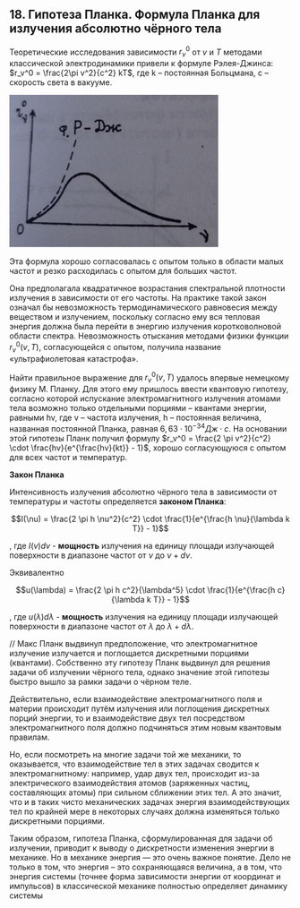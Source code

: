 ## 18. Гипотеза Планка. Формула Планка для излучения абсолютно чёрного тела

Теоретические исследования зависимости $r_v^0$ от $v$ и $T$ методами классической электродинамики привели к формуле Рэлея-Джинса: $r_v^0 = \frac{2\pi v^2}{c^2} kT$, где k – постоянная Больцмана, с – скорость света в вакууме.

![image](images/pic34.png)

Эта формула хорошо согласовалась с опытом только в области малых частот и резко расходилась с опытом для больших частот.

Она предполагала квадратичное возрастания спектральной плотности излучения в зависимости от его частоты. На практике такой закон означал бы невозможность термодинамического равновесия между веществом и излучением, поскольку согласно ему вся тепловая энергия должна была перейти в энергию излучения коротковолновой области спектра. Невозможность отыскания методами физики функции $r_v^0(v, T)$, согласующейся с опытом, получила название «ультрафиолетовая катастрофа».

Найти правильное выражение для $r_v^0(v, T)$ удалось впервые немецкому физику М. Планку. Для этого ему пришлось ввести квантовую гипотезу, согласно которой испускание электромагнитного излучения атомами тела возможно только отдельными порциями – квантами энергии, равными hv, где v – частота излучения, h – постоянная величина, названная постоянной Планка, равная $6,63 \cdot 10^{-34} Дж \cdot с$. На основании этой гипотезы Планк получил формулу $r_v^0 = \frac{2 \pi v^2}{c^2} \cdot \frac{hv}{e^{\frac{hv}{kt}} - 1}$, хорошо согласующуюся с опытом для всех частот и температур.

**Закон Планка**

Интенсивность излучения абсолютно чёрного тела в зависимости от температуры и частоты определяется **законом Планка**:

$$I(\nu) = \frac{2 \pi h \nu^2}{c^2} \cdot \frac{1}{e^{\frac{h \nu}{\lambda k T}} - 1}$$

, где $I(v)dv$ - **мощность** излучения на единицу площади излучающей поверхности в диапазоне частот от $\nu$ до $\nu + d \nu$.

Эквивалентно

$$u(\lambda) = \frac{2 \pi h c^2}{\lambda^5} \cdot \frac{1}{e^{\frac{h c}{\lambda k T}} - 1}$$

, где $u(\lambda)d\lambda$ - **мощность** излучения на единицу площади излучающей поверхности в диапазоне частот от $\lambda$ до $\lambda + d \lambda$.

// Макс Планк выдвинул предположение, что электромагнитное излучение излучается и
поглощается дискретными порциями (квантами). Собственно эту гипотезу Планк выдвинул
для решения задачи об излучении чёрного тела, однако значение этой гипотезы быстро вышло за рамки задачи о чёрном теле.

Действительно, если взаимодействие электромагнитного поля и материи происходит путём излучения или поглощения дискретных порций энергии, то и взаимодействие двух тел посредством электромагнитного поля должно подчиняться этим новым квантовым правилам.

Но, если посмотреть на многие задачи той же механики, то оказывается, что взаимодействие
тел в этих задачах сводится к электромагнитному: например, удар двух тел, происходит из-за
электрического взаимодействия атомов (заряженных частиц, составляющих атомы) при
сильном сближении этих тел. А это значит, что и в таких чисто механических задачах энергия
взаимодействующих тел по крайней мере в некоторых случаях должна изменяться только
дискретными порциями.

Таким образом, гипотеза Планка, сформулированная для задачи об излучении, приводит к
выводу о дискретности изменения энергии в механике. Но в механике энергия — это очень
важное понятие. Дело не только в том, что энергия – это сохраняющаяся величина, а в том, что
энергия системы (точнее форма зависимости энергии от координат и импульсов) в
классической механике полностью определяет динамику системы
